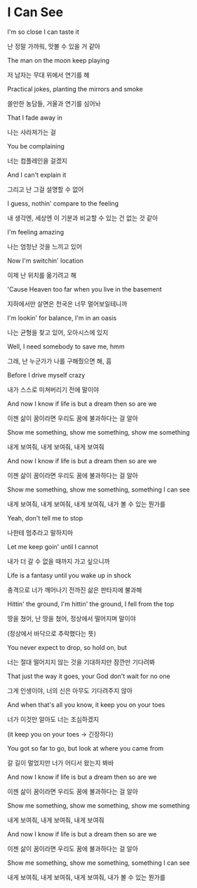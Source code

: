 # I Can See

I'm so close I can taste it

난 정말 가까워, 맛볼 수 있을 거 같아

The man on the moon keep playing

저 남자는 무대 위에서 연기를 해

Practical jokes, planting the mirrors and smoke

쓸만한 농담들, 거울과 연기를 심어놔

That I fade away in

나는 사라져가는 걸

You be complaining

너는 컴플레인을 걸겠지

And I can't explain it

그리고 난 그걸 설명할 수 없어

I guess, nothin' compare to the feeling

내 생각엔, 세상엔 이 기분과 비교할 수 있는 건 없는 것 같아

I'm feeling amazing

나는 엄청난 것을 느끼고 있어

Now I'm switchin' location

이제 난 위치를 옮기려고 해

'Cause Heaven too far when you live in the basement

지하에서만 살면은 천국은 너무 멀어보일테니까

I'm lookin' for balance, I'm in an oasis

나는 균형을 찾고 있어, 오아시스에 있지

Well, I need somebody to save me, hmm

그래, 난 누군가가 나를 구해줬으면 해, 흠

Before I drive myself crazy

내가 스스로 미쳐버리기 전에 말이야

And now I know if life is but a dream then so are we

이젠 삶이 꿈이라면 우리도 꿈에 불과하다는 걸 알아

Show me something, show me something, show me something

내게 보여줘, 내게 보여줘, 내게 보여줘

And now I know if life is but a dream then so are we

이젠 삶이 꿈이라면 우리도 꿈에 불과하다는 걸 알아

Show me something, show me something, something I can see

내게 보여줘, 내게 보여줘, 내게 보여줘, 내가 볼 수 있는 뭔가를

Yeah, don't tell me to stop

나한테 멈추라고 말하지마

Let me keep goin' until I cannot

내가 더 갈 수 없을 때까지 가고 싶으니까

Life is a fantasy until you wake up in shock

충격으로 너가 깨어나기 전까진 삶은 판타지에 불과해

Hittin' the ground, I'm hittin' the ground, I fell from the top

땅을 쳤어, 난 땅을 쳤어, 정상에서 떨어지며 말이야

(정상에서 바닥으로 추락했다는 뜻)

You never expect to drop, so hold on, but

너는 절대 떨어지지 않는 것을 기대하지만 잠깐만 기다려봐

That just the way it goes, your God don't wait for no one

그게 인생이야, 너의 신은 아무도 기다려주지 않아

And when that's all you know, it keep you on your toes

너가 이것만 알아도 너는 조심하겠지

(it keep you on your toes -> 긴장하다)

You got so far to go, but look at where you came from

갈 길이 멀었지만 너가 어디서 왔는지 봐바

And now I know if life is but a dream then so are we

이젠 삶이 꿈이라면 우리도 꿈에 불과하다는 걸 알아

Show me something, show me something, show me something

내게 보여줘, 내게 보여줘, 내게 보여줘

And now I know if life is but a dream then so are we

이젠 삶이 꿈이라면 우리도 꿈에 불과하다는 걸 알아

Show me something, show me something, something I can see

내게 보여줘, 내게 보여줘, 내게 보여줘, 내가 볼 수 있는 뭔가를